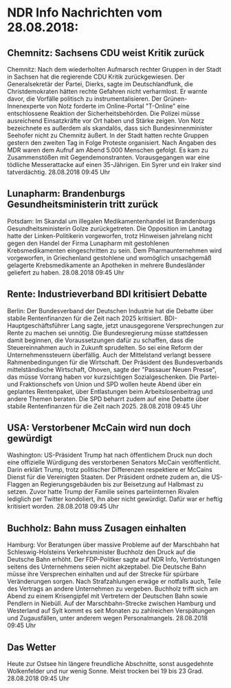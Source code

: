# NDR Info Nachrichten vom 28.08.2018:


## Chemnitz: Sachsens CDU weist Kritik zurück
Chemnitz: Nach dem wiederholten Aufmarsch rechter Gruppen in der Stadt in Sachsen hat die regierende CDU Kritik zurückgewiesen. Der Generalsekretär der Partei, Dierks, sagte im Deutschlandfunk, die Christdemokraten hätten rechte Gefahren nicht verharmlost. Er warnte davor, die Vorfälle politisch zu instrumentalisieren. Der Grünen-Innenexperte von Notz forderte im Online-Portal "T-Online" eine entschlossene Reaktion der Sicherheitsbehörden. Die Polizei müsse ausreichend Einsatzkräfte vor Ort haben und Stärke zeigen. Von Notz bezeichnete es außerdem als skandalös, dass sich Bundesinnenminister Seehofer nicht zu Chemnitz äußert. In der Stadt hatten rechte Gruppen gestern den zweiten Tag in Folge Proteste organisiert. Nach Angaben des MDR waren dem Aufruf am Abend 5.000 Menschen gefolgt. Es kam zu Zusammenstößen mit Gegendemonstranten. Vorausgegangen war eine tödliche Messerattacke auf einen 35-Jährigen. Ein Syrer und ein Iraker sind tatverdächtig. 28.08.2018 09:45 Uhr 

## Lunapharm: Brandenburgs Gesundheitsministerin tritt zurück
Potsdam: Im Skandal um illegalen Medikamentenhandel ist Brandenburgs Gesundheitsministerin Golze zurückgetreten. Die Opposition im Landtag hatte der Linken-Politikerin vorgeworfen, trotz Hinweisen jahrelang nicht gegen den Handel der Firma Lunapharm mit gestohlenen Krebsmedikamenten eingeschritten zu sein. Dem Pharmaunternehmen wird vorgeworfen, in Griechenland gestohlene und womöglich unsachgemäß gelagerte Krebsmedikamente an Apotheken in mehrere Bundesländer geliefert zu haben. 28.08.2018 09:45 Uhr 

## Rente: Industrieverband BDI kritisiert Debatte
Berlin: Der Bundesverband der Deutschen Industrie hat die Debatte über stabile Rentenfinanzen für die Zeit nach 2025 kritisiert. BDI-Hauptgeschäftsführer Lang sagte, jetzt unausgegorene Versprechungen zur Rente zu machen sei unnötig. Die Bundesregierung müsse stattdessen damit beginnen, die Voraussetzungen dafür zu schaffen, dass die Steuereinnahmen auch in Zukunft sprudelten. So sei eine Reform der Unternehmenssteuern überfällig. Auch der Mittelstand verlangt bessere Rahmenbedingungen für die Wirtschaft. Der Präsident des Bundesverbands mittelständische Wirtschaft, Ohoven, sagte der "Passauer Neuen Presse", das müsse Vorrang haben vor kurzsichtigen Sozialgeschenken. Die Partei- und Fraktionschefs von Union und SPD wollen heute Abend über ein geplantes Rentenpaket, über Entlastungen beim Arbeitslosenbeitrag und andere Themen beraten. Die SPD beharrt zudem auf eine Debatte über stabile Rentenfinanzen für die Zeit nach 2025. 28.08.2018 09:45 Uhr 

## USA: Verstorbener McCain wird nun doch gewürdigt
Washington:   US-Präsident Trump hat nach öffentlichem Druck nun doch eine offizielle Würdigung des verstorbenen Senators McCain veröffentlicht. Darin erklärt Trump, trotz politischer Differenzen respektiere er McCains Dienst für die Vereinigten Staaten. Der Präsident ordnete zudem an, die US-Flaggen an Regierungsgebäuden bis zur Beisetzung auf Halbmast zu setzen. Zuvor hatte Trump der Familie seines parteiinternen Rivalen lediglich per Twitter kondoliert, ihn aber nicht gewürdigt. Dafür war er heftig kritisiert worden. 28.08.2018 09:45 Uhr 

## Buchholz: Bahn muss Zusagen einhalten
Hamburg: Vor Beratungen über massive Probleme auf der Marschbahn hat Schleswig-Holsteins Verkehrsminister Buchholz den Druck auf die Deutsche Bahn erhöht. Der FDP-Politker sagte auf NDR Info, Vertröstungen seitens des Unternehmens seien nicht akzeptabel. Die Deutsche Bahn müsse ihre Versprechen einhalten und auf der Strecke für spürbare Veränderungen sorgen. Nach Strafzahlungen erwäge er notfalls auch, Teile des Vertrags an andere Unternehmen zu vergeben. Buchholz trifft sich am Abend zu einem Krisengipfel mit Vertretern der Deutschen Bahn sowie Pendlern in Niebüll. Auf der Marschbahn-Strecke zwischen Hamburg und Westerland auf Sylt kommt es seit Monaten zu zahlreichen Verspätungen und Zugausfällen, unter anderem wegen Personalmangels. 28.08.2018 09:45 Uhr 

## Das Wetter
Heute zur Ostsee hin längere freundliche Abschnitte, sonst ausgedehnte Wolkenfelder und nur wenig Sonne. Meist trocken bei 19 bis 23 Grad. 28.08.2018 09:45 Uhr 
